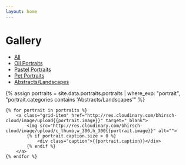 ```yaml
---
layout: home
---
```

<h1 class="text-center">Gallery</h1>
<ul class="gallery-nav">
  <li id=""><a href="/gallery">All</a></li>
  <li id=""><a href="oil_portraits.html">Oil Portraits</a></li>
  <li id=""><a href="pastel_portraits.html">Pastel Portraits</a></li>
  <li id=""><a href="pet_portraits.html">Pet Portraits</a></li>
  <li id="selected"><a href="abstracts_and_landscapes.html">Abstracts/Landscapes</a></li>
</ul>
<div class="grid">
    {% assign portraits = site.data.portraits.portraits | where_exp: "portrait", "portrait.categories contains 'Abstracts/Landscapes'" %}

    {% for portrait in portraits %}
        <a class="grid-item" href="http://res.cloudinary.com/bhirsch-cloud/image/upload{{portrait.image}}" target="_blank">
            <img src="http://res.cloudinary.com/bhirsch-cloud/image/upload/c_thumb,w_300,h_300{{portrait.image}}" alt="">
            {% if portrait.caption.size > 0 %}
                <div class="caption">{{portrait.caption}}</div>
            {% endif %}
        </a>
    {% endfor %}
</div>
